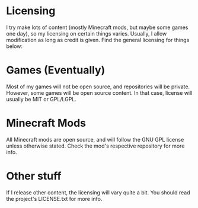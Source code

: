 # Licensing

I try make lots of content (mostly Minecraft mods, but maybe some games one day),
so my licensing on certain things varies. Usually, I allow modification as long
as credit is given. Find the general licensing for things below:

# Games (Eventually)

Most of my games will not be open source, and repositories will be private. However,
some games will be open source content. In that case, license will usually be MIT
or GPL/LGPL.

# Minecraft Mods

All Minecraft mods are open source, and will follow the GNU GPL license unless otherwise stated.
Check the mod's respective repository for more info.

# Other stuff

If I release other content, the licensing will vary quite a bit. You should read
the project's LICENSE.txt for more info.

